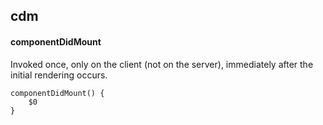 ## cdm
#### componentDidMount
Invoked once, only on the client (not on the server), immediately after the initial rendering occurs.
```
componentDidMount() {
	$0
}
```